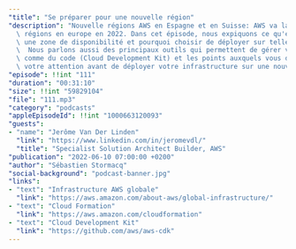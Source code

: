```yaml
---
"title": "Se préparer pour une nouvelle région"
"description": "Nouvelle régions AWS en Espagne et en Suisse: AWS va lancer deux nouvelles\
  \ régions en europe en 2022. Dans cet épisode, nous expiquons ce qu'est une région,\
  \ une zone de disponibilité et pourquoi choisir de déployer sur telle ou telle région.\
  \  Nous parlons aussi des principaux outils qui permettent de gérer votre infrastructure\
  \ comme du code (Cloud Development Kit) et les points auxquels vous devrez porter\
  \ votre attention avant de déployer votre infrastructure sur une nouvelle région."
"episode": !!int "111"
"duration": "00:31:10"
"size": !!int "59829104"
"file": "111.mp3"
"category": "podcasts"
"appleEpisodeId": !!int "1000663120093"
"guests":
- "name": "Jerôme Van Der Linden"
  "link": "https://www.linkedin.com/in/jeromevdl/"
  "title": "Specialist Solution Architect Builder, AWS"
"publication": "2022-06-10 07:00:00 +0200"
"author": "Sébastien Stormacq"
"social-background": "podcast-banner.jpg"
"links":
- "text": "Infrastructure AWS globale"
  "link": "https://aws.amazon.com/about-aws/global-infrastructure/"
- "text": "Cloud Formation"
  "link": "https://aws.amazon.com/cloudformation"
- "text": "Cloud Development Kit"
  "link": "https://github.com/aws/aws-cdk"
---
```

